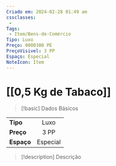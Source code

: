 ```yaml
---
Criado em: 2024-02-28 01:49 am
cssclasses:
 - 
Tags:
 - Item/Bens-de-Comércio
Tipo: Luxo
Preço: 0000300 PE
PreçoVisivel: 3 PP
Espaço: Especial
NoteIcon: Item
---
```

# [[0,5 Kg de Tabaco]]

> [!basic] Dados Básicos
> 
|            |     |
| ---------- |:---:|
| **Tipo**   |  Luxo   |
| **Preço**  |  3 PP   |
| **Espaço** |  Especial   |
>
 
> [!description] Descrição
> 
>
